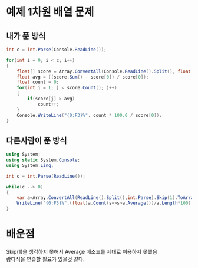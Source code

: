 # 예제 1차원 배열 문제

## 내가 푼 방식
``` cs
int c = int.Parse(Console.ReadLine());

for(int i = 0; i < c; i++)
{
    float[] score = Array.ConvertAll(Console.ReadLine().Split(), float.Parse);
    float avg = ((score.Sum() - score[0]) / score[0]);
    float count = 0;
    for(int j = 1; j < score.Count(); j++)
    {
        if(score[j] > avg)
            count++;
    }
    Console.WriteLine("{0:F3}%", count * 100.0 / score[0]);
}

```

## 다른사람이 푼 방식
``` cs
using System;
using static System.Console;
using System.Linq;

int c = int.Parse(ReadLine());

while(c --> 0)
{
    var a=Array.ConvertAll(ReadLine().Split(),int.Parse).Skip(1).ToArray();
    WriteLine("{0:F3}%",(float)a.Count(s=>s>a.Average())/a.Length*100);
}
```

# 배운점
Skip(1)을 생각하지 못해서 Average 메소드를 제대로 이용하지 못했음  
람다식을 연습할 필요가 있을것 같다.  
